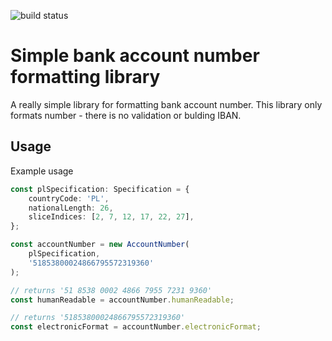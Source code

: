 ![build status](https://github.com/harasimo/bank-account-formatter/actions/workflows/node.js.yml/badge.svg)

# Simple bank account number formatting library

A really simple library for formatting bank account number.
This library only formats number - there is no validation or bulding IBAN.

## Usage

Example usage

```ts
const plSpecification: Specification = {
    countryCode: 'PL',
    nationalLength: 26,
    sliceIndices: [2, 7, 12, 17, 22, 27],
};

const accountNumber = new AccountNumber(
    plSpecification,
    '51853800024866795572319360'
);

// returns '51 8538 0002 4866 7955 7231 9360'
const humanReadable = accountNumber.humanReadable;

// returns '51853800024866795572319360'
const electronicFormat = accountNumber.electronicFormat;
```
